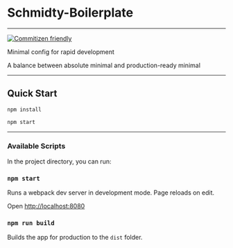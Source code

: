 # Schmidty-Boilerplate

---

[![Commitizen friendly](https://img.shields.io/badge/commitizen-friendly-brightgreen.svg)](http://commitizen.github.io/cz-cli/)


Minimal config for rapid development

A balance between absolute minimal and production-ready minimal

---

## Quick Start

```bash
npm install

npm start
```

---

### Available Scripts

In the project directory, you can run:

### `npm start`

Runs a webpack dev server in development mode. Page reloads on edit.

Open [http://localhost:8080](http://localhost:8080)


### `npm run build`

Builds the app for production to the `dist` folder.
